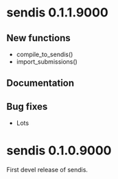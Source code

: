 # sendis 0.1.1.9000

## New functions

* compile_to_sendis()
* import_submissions()

## Documentation

## Bug fixes

   * Lots 
   
# sendis 0.1.0.9000

First devel release of sendis.



